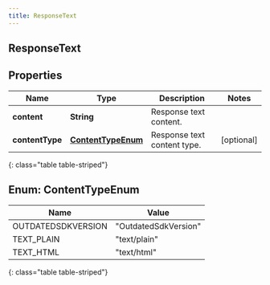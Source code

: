 ```yaml
---
title: ResponseText
---
```

## ResponseText


## Properties

| Name | Type | Description | Notes |
| ------------ | ------------- | ------------- | ------------- |
| **content** | **String** | Response text content. |  |
| **contentType** | [**ContentTypeEnum**](#ContentTypeEnum) | Response text content type. |  [optional] |
{: class="table table-striped"}


<a name="ContentTypeEnum"></a>

## Enum: ContentTypeEnum

| Name | Value |
| ---- | ----- |
| OUTDATEDSDKVERSION | &quot;OutdatedSdkVersion&quot; |
| TEXT_PLAIN | &quot;text/plain&quot; |
| TEXT_HTML | &quot;text/html&quot; |
{: class="table table-striped"}


